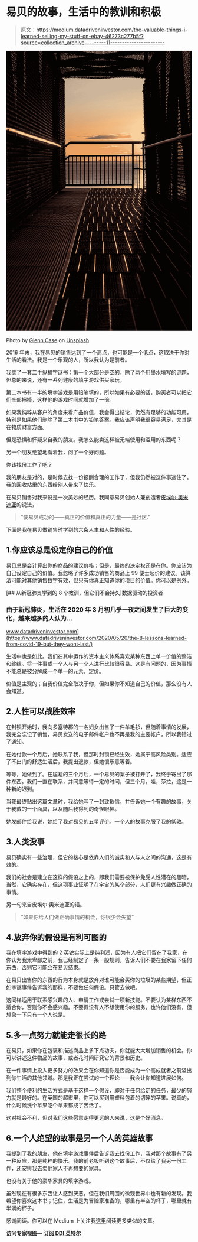 # 易贝的故事，生活中的教训和积极

> 原文：<https://medium.datadriveninvestor.com/the-valuable-things-i-learned-selling-my-stuff-on-ebay-46273c277b5f?source=collection_archive---------11----------------------->

![](img/b9717974a11f696def58eb9cf4c7c908.png)

Photo by [Glenn Case](https://unsplash.com/@glenncase?utm_source=medium&utm_medium=referral) on [Unsplash](https://unsplash.com?utm_source=medium&utm_medium=referral)

2016 年末，我在易贝的销售达到了一个高点，也可能是一个低点，这取决于你对生活的看法。我是一个乐观的人，所以我认为是前者。

我卖了一套二手纵横字谜书；第一个大部分是空的，除了两个用墨水填写的谜题，但总的来说，还有一系列健康的填字游戏供买家玩。

第二本书有一半的填字游戏是用铅笔填的，所以如果有必要的话，购买者可以把它们全部擦掉，这样他的游戏时间就增加了一倍。

如果我纯粹从客户的角度来看产品价值，我会得出结论，仍然有足够的功能可用，特别是如果他们删除了第二本书中的铅笔答案。我应该声明我很容易满足，尤其是在物质财富方面。

但是恐惧和怀疑来自我的朋友。我怎么能卖这样被无端使用和滥用的东西呢？

另一个朋友绝望地看着我，问了一个好问题。

你该找份工作了吧？

我的朋友是对的，是时候去找一份报酬合理的工作了，但我仍然被这件事迷住了。我的回收站里的东西给别人带来了快乐。

在易贝销售对我来说是一次美妙的经历。我同意易贝创始人兼创造者[皮埃尔·奥米迪亚](https://www.inc.com/zoe-henry/10-unforgettable-quotes-from-pierre-omidyar.html)的说法，

> "使易贝成功的——真正的价值和真正的力量——是社区."

下面是我在易贝做销售时学到的六条人生和人性的经验。

## 1.你应该总是设定你自己的价值

易贝总是会计算出你的商品的建议价格；但是，最终的决定权还是在你。你应该为自己设定自己的价值。我忽略了许多成功销售的商品上 99 便士起价的建议。该算法可能对其他销售数字有效，但只有你真正知道你的项目的价值。你可以是例外。

[](https://www.datadriveninvestor.com/2020/05/20/the-8-lessons-learned-from-covid-19-but-they-wont-last/) [## 从新冠肺炎学到的 8 个教训，但它们不会持久|数据驱动的投资者

### 由于新冠肺炎，生活在 2020 年 3 月初几乎一夜之间发生了巨大的变化，越来越多的人认为…

www.datadriveninvestor.com](https://www.datadriveninvestor.com/2020/05/20/the-8-lessons-learned-from-covid-19-but-they-wont-last/) 

生活中也是如此。我们在其中运作的资本主义体系喜欢某种东西上单一价值的整洁和终结。将一件事或一个人与另一个人进行比较很容易。这是有问题的，因为事情不能总是被分解成一个单一的元素，定价。

价值是主观的；自我价值完全取决于你，但如果你不知道自己的价值，那么没有人会知道。

## 2.人性可以战胜效率

在封锁开始时，我向多塞特郡的一名妇女出售了一件羊毛衫，但随着事情的发展，我完全忘记了销售，易贝发送的电子邮件帐户也不再是我的主要帐户，所以我错过了通知。

在她付款一个月后，她联系了我，但那时封锁已经生效，她属于高风险类别。适应了不出门的舒适生活后，我提出退款，但她很乐意等着。

等等，她做到了。在尴尬的三个月后，一个易贝的案子被打开了，我终于寄出了那件东西。我们一直在联系，并同意等待一定的时间，但三个月。哇，莎拉，这是一种新的迟到。

当我最终贴出这篇文章时，我给她写了一封致歉信，并告诉她一个有趣的故事，关于我戴的一个面具，以及随后我得到的奇怪眼神。

她发邮件给我说，她给了我对易贝的五星评价。一个人的故事克服了我的低效。

## 3.人类没事

易贝确实有一些治理，但它的核心是依靠人们的诚实和人与人之间的沟通，这是有效的。

我们的社会是建立在这样的假设之上的，即我们需要被保护免受人性潜在的黑暗，当然，它确实存在，但这项事业证明了在宇宙的某个部分，人们更有兴趣做正确的事情。

另一句来自皮埃尔·奥米迪亚的话。

> “如果你给人们做正确事情的机会，你很少会失望”

## 4.放弃你的假设是有利可图的

我在填字游戏中得到的 2 英镑实际上是纯利润，因为有人把它们留在了我家，在你认为我太卑鄙之前，我已经制定了一条一般规则，告诉人们不要在我家留下任何东西，否则它可能会在易贝结束。

在易贝出售你的东西的行为本身就是放弃对谁可能会买你的垃圾的某些期望，但正如字谜事件告诉我的那样，不要做任何假设。只管去做吧。

这同样适用于联系感兴趣的人、申请工作或尝试一项新技能。不要认为某样东西不适合你，否则你不会感兴趣。不要假设有人不想使用你的服务。也许他们没有，但想象一下只有一个人说是。

## 5.多一点努力就能走很长的路

在易贝，如果你在包装和描述商品上多下点功夫，你就能大大增加销售的机会。你可以讲述这件物品的故事，或者花时间研究它的背景和历史。

在一件事情上投入更多努力的效果会在你知道你是否能成为一个高成就者之前溢出到你生活的其他领域。那是我正在尝试的一个理论——我会让你知道进展如何。

我们整个便利的生活方式是基于这样一个假设，即对于任何给定的任务，最少的努力就是最好的。在英国的超市里，你可以买到用塑料包着的切碎的苹果。说真的，什么时候洗个苹果吃个苹果都成了苦活了。

这对社会不利，但对我们这些愿意走得更远的人来说，这是个好消息。

## 6.一个人绝望的故事是另一个人的英雄故事

我提到了我的朋友，他在填字游戏事件后告诉我去找份工作，我对那个故事有了另一种反应，那是纯粹的快乐。我的前老板听到这个故事后，不仅给了我另一份工作，还安排我去卖他家人不再想要的家具。

也没有关于他的豪华家具的填字游戏。

虽然现在有很多东西让人感到厌恶，但在我们周围的微观世界中也有新的发现。我希望你喜欢这本书；记住，生活是为冒险家准备的，哪里有半空的杯子，哪里就有半满的杯子。

感谢阅读。你可以在 Medium 上关注我[这里](https://medium.com/@sarah_33910)阅读更多类似的文章。

**访问专家视图—** [**订阅 DDI 英特尔**](https://datadriveninvestor.com/ddi-intel)